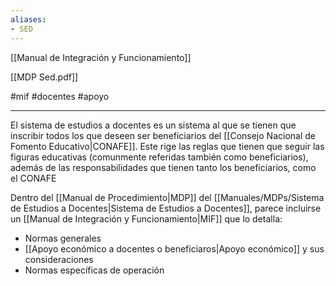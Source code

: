 ```yaml
---
aliases:
- SED
---
```


[[Manual de Integración y Funcionamiento]]

[[MDP Sed.pdf]]

#mif #docentes #apoyo 

---

El sistema de estudios a docentes es un sistema al que se tienen que inscribir todos los que deseen ser beneficiarios del [[Consejo Nacional de Fomento Educativo|CONAFE]]. Este rige las reglas que tienen que seguir las figuras educativas (comunmente referidas también como beneficiarios), además de las responsabilidades que tienen tanto los beneficiarios, como el CONAFE

Dentro del [[Manual de Procedimiento|MDP]] del [[Manuales/MDPs/Sistema de Estudios a Docentes|Sistema de Estudios a Docentes]], parece incluirse un [[Manual de Integración y Funcionamiento|MIF]] que lo detalla:

- Normas generales
- [[Apoyo económico a docentes o beneficiaros\|Apoyo económico]] y sus consideraciones
- Normas específicas de operación